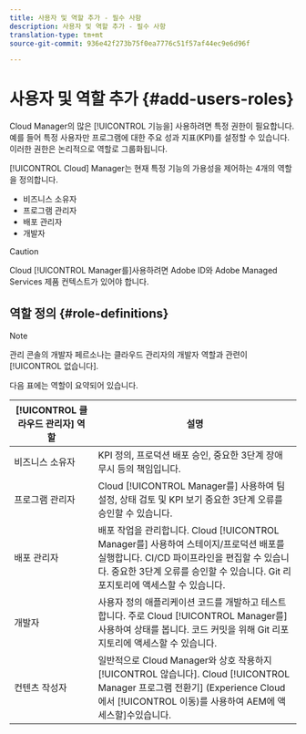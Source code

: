 ```yaml
---
title: 사용자 및 역할 추가 - 필수 사항
description: 사용자 및 역할 추가 - 필수 사항
translation-type: tm+mt
source-git-commit: 936e42f273b75f0ea7776c51f57af44ec9e6d96f

---
```



# 사용자 및 역할 추가 {#add-users-roles}


Cloud Manager의 많은 [!UICONTROL 기능을] 사용하려면 특정 권한이 필요합니다. 예를 들어 특정 사용자만 프로그램에 대한 주요 성과 지표(KPI)를 설정할 수 있습니다. 이러한 권한은 논리적으로 역할로 그룹화됩니다.

[!UICONTROL Cloud] Manager는 현재 특정 기능의 가용성을 제어하는 4개의 역할을 정의합니다.

* 비즈니스 소유자
* 프로그램 관리자
* 배포 관리자
* 개발자

>[!CAUTION]
>
>Cloud [!UICONTROL Manager를]사용하려면 Adobe ID와 Adobe Managed Services 제품 컨텍스트가 있어야 합니다.

## 역할 정의 {#role-definitions}

>[!NOTE]
>
>관리 콘솔의 개발자 페르소나는 클라우드 관리자의 개발자 역할과 관련이 [!UICONTROL 없습니다].

다음 표에는 역할이 요약되어 있습니다.

| [!UICONTROL 클라우드 관리자] 역할 | 설명 |
|--- |--- |
| 비즈니스 소유자 | KPI 정의, 프로덕션 배포 승인, 중요한 3단계 장애 무시 등의 책임입니다. |
| 프로그램 관리자 | Cloud [!UICONTROL Manager를] 사용하여 팀 설정, 상태 검토 및 KPI 보기 중요한 3단계 오류를 승인할 수 있습니다. |
| 배포 관리자 | 배포 작업을 관리합니다. Cloud [!UICONTROL Manager를] 사용하여 스테이지/프로덕션 배포를 실행합니다. CI/CD 파이프라인을 편집할 수 있습니다. 중요한 3단계 오류를 승인할 수 있습니다. Git 리포지토리에 액세스할 수 있습니다. |
| 개발자 | 사용자 정의 애플리케이션 코드를 개발하고 테스트합니다. 주로 Cloud [!UICONTROL Manager를] 사용하여 상태를 봅니다. 코드 커밋을 위해 Git 리포지토리에 액세스할 수 있습니다. |
| 컨텐츠 작성자 | 일반적으로 Cloud Manager와 상호 작용하지 [!UICONTROL 않습니다]. Cloud [!UICONTROL Manager 프로그램 전환기] (Experience Cloud에서 [!UICONTROL 이동)를 사용하여 AEM에 액세스할]수있습니다. |
